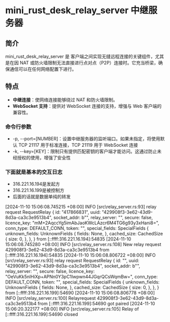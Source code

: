 # mini_rust_desk_relay_server 中继服务器

## 简介

mini_rust_desk_relay_server 是 客户端之间实现无缝远程连接的关键组件，尤其是在因 NAT 或防火墙限制无法直接进行点对点（P2P）连接时。它充当桥梁，确保通信可以在任何网络配置下进行。

## 特点

- **中继连接**：使网络连接能够绕过 NAT 和防火墙限制。
- **WebSocket 支持**：提供对 WebSocket 连接的支持，增强与 Web 客户端的兼容性。


### 命令行参数
- -p, --port=[NUMBER]：设置中继服务器的监听端口。如果未指定，将使用默认 TCP 21117 用于标准连接，TCP 21119 用于 WebSocket 连接
- -k, --key=[KEY]：限制只有提供匹配密钥的客户端才能访问。这通过防止未经授权的使用，增强了安全性


### 下面就是基本的交互日志
- 316.221.16.194是发起方
- 316.221.16.199是被控制方
- 后面的话就是数据单纯的转发

[2024-11-10 15:06:08.745215 +08:00] INFO [src\relay_server.rs:93]  relay request RequestRelay {
    id: "417866831",
    uuid: "429908f3-3e62-43d9-8d3a-ca3c3e9513b4",
    socket_addr: b"",
    relay_server: "",
    secure: false,
    licence_key: "mM+2AqccYg5imAbJaoKWcLAzcr6M4TG6g93y3xHani8=",
    conn_type: DEFAULT_CONN,
    token: "",
    special_fields: SpecialFields {
        unknown_fields: UnknownFields {
            fields: None,
        },
        cached_size: CachedSize {
            size: 0,
        },
    },
} from [::ffff:316.221.16.194]:54835
[2024-11-10 15:06:08.745280 +08:00] INFO [src\relay_server.rs:108] New relay request 429908f3-3e62-43d9-8d3a-ca3c3e9513b4 from [::ffff:316.221.16.194]:54835
[2024-11-10 15:06:08.806722 +08:00] INFO [src\relay_server.rs:93]  relay request RequestRelay {
    id: "",
    uuid: "429908f3-3e62-43d9-8d3a-ca3c3e9513b4",
    socket_addr: b"",
    relay_server: "",
    secure: false,
    licence_key: "OeVuKk5nlHiXp+APNn0Y3pC1Iwpwn44JGqrQCsWqmBw=",
    conn_type: DEFAULT_CONN,
    token: "",
    special_fields: SpecialFields {
        unknown_fields: UnknownFields {
            fields: None,
        },
        cached_size: CachedSize {
            size: 0,
        },
    },
} from [::ffff:316.221.16.199]:54690
[2024-11-10 15:06:08.806778 +08:00] INFO [src\relay_server.rs:100] Relayrequest 429908f3-3e62-43d9-8d3a-ca3c3e9513b4 from [::ffff:316.221.16.199]:54690 got paired
[2024-11-10 15:06:20.322177 +08:00] INFO [src\relay_server.rs:105] Relay of [::ffff:316.221.16.199]:54690 closed